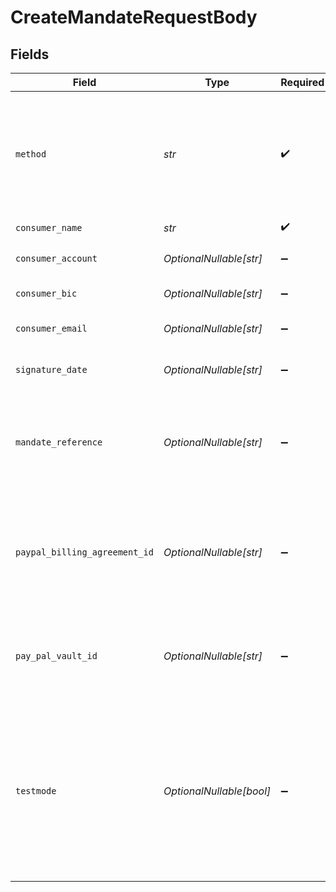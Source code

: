 # CreateMandateRequestBody


## Fields

| Field                                                                                                                                                                                                                                                                                                            | Type                                                                                                                                                                                                                                                                                                             | Required                                                                                                                                                                                                                                                                                                         | Description                                                                                                                                                                                                                                                                                                      |
| ---------------------------------------------------------------------------------------------------------------------------------------------------------------------------------------------------------------------------------------------------------------------------------------------------------------- | ---------------------------------------------------------------------------------------------------------------------------------------------------------------------------------------------------------------------------------------------------------------------------------------------------------------- | ---------------------------------------------------------------------------------------------------------------------------------------------------------------------------------------------------------------------------------------------------------------------------------------------------------------- | ---------------------------------------------------------------------------------------------------------------------------------------------------------------------------------------------------------------------------------------------------------------------------------------------------------------- |
| `method`                                                                                                                                                                                                                                                                                                         | *str*                                                                                                                                                                                                                                                                                                            | :heavy_check_mark:                                                                                                                                                                                                                                                                                               | Payment method of the mandate.<br/><br/>SEPA Direct Debit and PayPal mandates can be created directly.<br/><br/>Possible values: `creditcard` `directdebit` `paypal`                                                                                                                                             |
| `consumer_name`                                                                                                                                                                                                                                                                                                  | *str*                                                                                                                                                                                                                                                                                                            | :heavy_check_mark:                                                                                                                                                                                                                                                                                               | The customer's name.                                                                                                                                                                                                                                                                                             |
| `consumer_account`                                                                                                                                                                                                                                                                                               | *OptionalNullable[str]*                                                                                                                                                                                                                                                                                          | :heavy_minus_sign:                                                                                                                                                                                                                                                                                               | The customer's IBAN. Required for SEPA Direct Debit mandates.                                                                                                                                                                                                                                                    |
| `consumer_bic`                                                                                                                                                                                                                                                                                                   | *OptionalNullable[str]*                                                                                                                                                                                                                                                                                          | :heavy_minus_sign:                                                                                                                                                                                                                                                                                               | The BIC of the customer's bank.                                                                                                                                                                                                                                                                                  |
| `consumer_email`                                                                                                                                                                                                                                                                                                 | *OptionalNullable[str]*                                                                                                                                                                                                                                                                                          | :heavy_minus_sign:                                                                                                                                                                                                                                                                                               | The customer's email address. Required for PayPal mandates.                                                                                                                                                                                                                                                      |
| `signature_date`                                                                                                                                                                                                                                                                                                 | *OptionalNullable[str]*                                                                                                                                                                                                                                                                                          | :heavy_minus_sign:                                                                                                                                                                                                                                                                                               | The date when the mandate was signed in `YYYY-MM-DD` format.                                                                                                                                                                                                                                                     |
| `mandate_reference`                                                                                                                                                                                                                                                                                              | *OptionalNullable[str]*                                                                                                                                                                                                                                                                                          | :heavy_minus_sign:                                                                                                                                                                                                                                                                                               | A custom mandate reference. For SEPA Direct Debit, it is vital to provide a unique reference. Some banks will decline Direct Debit payments if the mandate reference is not unique.                                                                                                                              |
| `paypal_billing_agreement_id`                                                                                                                                                                                                                                                                                    | *OptionalNullable[str]*                                                                                                                                                                                                                                                                                          | :heavy_minus_sign:                                                                                                                                                                                                                                                                                               | The billing agreement ID given by PayPal. For example: `B-12A34567B8901234CD`. Required for PayPal mandates. Must provide either this field or `payPalVaultId`, but not both.                                                                                                                                    |
| `pay_pal_vault_id`                                                                                                                                                                                                                                                                                               | *OptionalNullable[str]*                                                                                                                                                                                                                                                                                          | :heavy_minus_sign:                                                                                                                                                                                                                                                                                               | The Vault ID given by PayPal. For example: `8kk8451t`. Required for PayPal mandates. Must provide either this field or `paypalBillingAgreementId`, but not both.                                                                                                                                                 |
| `testmode`                                                                                                                                                                                                                                                                                                       | *OptionalNullable[bool]*                                                                                                                                                                                                                                                                                         | :heavy_minus_sign:                                                                                                                                                                                                                                                                                               | Whether to create the entity in test mode or live mode.<br/><br/>Most API credentials are specifically created for either live mode or test mode, in which case this parameter can be omitted. For organization-level credentials such as OAuth access tokens, you can enable test mode by setting `testmode` to `true`. |